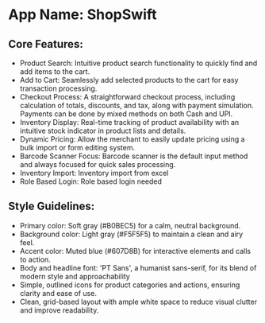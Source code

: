 # **App Name**: ShopSwift

## Core Features:

- Product Search: Intuitive product search functionality to quickly find and add items to the cart.
- Add to Cart: Seamlessly add selected products to the cart for easy transaction processing.
- Checkout Process: A straightforward checkout process, including calculation of totals, discounts, and tax, along with payment simulation. Payments can be done by mixed methods on both Cash and UPI.
- Inventory Display: Real-time tracking of product availability with an intuitive stock indicator in product lists and details.
- Dynamic Pricing: Allow the merchant to easily update pricing using a bulk import or form editing system.
- Barcode Scanner Focus: Barcode scanner is the default input method and always focused for quick sales processing.
- Inventory Import: Inventory import from excel
- Role Based Login: Role based login needed

## Style Guidelines:

- Primary color: Soft gray (#B0BEC5) for a calm, neutral background.
- Background color: Light gray (#F5F5F5) to maintain a clean and airy feel.
- Accent color: Muted blue (#607D8B) for interactive elements and calls to action.
- Body and headline font: 'PT Sans', a humanist sans-serif, for its blend of modern style and approachability
- Simple, outlined icons for product categories and actions, ensuring clarity and ease of use.
- Clean, grid-based layout with ample white space to reduce visual clutter and improve readability.
